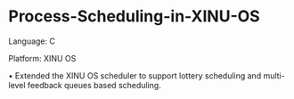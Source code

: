 # Process-Scheduling-in-XINU-OS

Language: C

Platform: XINU OS

• Extended the XINU OS scheduler to support lottery scheduling and multi-level feedback queues based scheduling.

